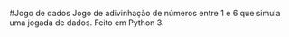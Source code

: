 #Jogo de dados
Jogo de adivinhação de números entre 1 e 6 que simula uma jogada de dados.
Feito em Python 3.
